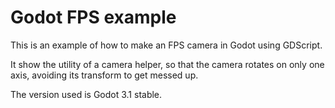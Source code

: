 # Godot FPS example

This is an example of how to make an FPS camera in Godot using GDScript.

It show the utility of a camera helper, so that the camera rotates on only one axis, avoiding its transform to get messed up.

The version used is Godot 3.1 stable.
